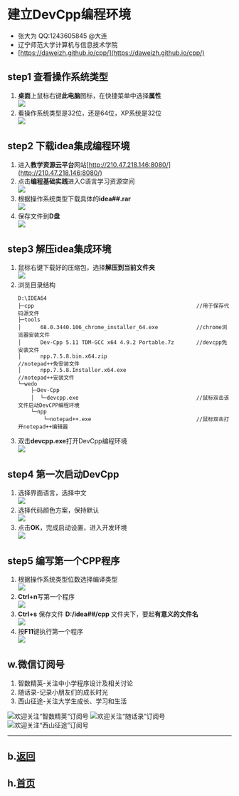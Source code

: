 # 建立DevCpp编程环境

- 张大为 QQ:1243605845 @大连
- 辽宁师范大学计算机与信息技术学院
- [https://daweizh.github.io/cpp/](https://daweizh.github.io/cpp/)  


## step1 查看操作系统类型

1. **桌面**上鼠标右键**此电脑**图标，在快捷菜单中选择**属性**   
	![](idea01.png)
2. 看操作系统类型是32位，还是64位，XP系统是32位    
	![](idea02.png)

## step2 下载idea集成编程环境

1. 进入**教学资源云平台**网站[http://210.47.218.146:8080/](http://210.47.218.146:8080/)
2. 点击**编程基础实践**进入C语言学习资源空间   
	![](idea03.png)
3. 根据操作系统类型下载具体的**idea##.rar**   
	![](idea04.png)
4. 保存文件到**D盘**   
	![](idea05.png)

## step3 解压idea集成环境

1. 鼠标右键下载好的压缩包，选择**解压到当前文件夹**     
	![](idea06.png)
2. 浏览目录结构
	~~~
	D:\IDEA64
	├─cpp                                                  	//用于保存代码源文件
	├─tools
	│      68.0.3440.106_chrome_installer_64.exe		   	//chrome浏览器安装文件
	│      Dev-Cpp 5.11 TDM-GCC x64 4.9.2 Portable.7z		//devcpp免安装文件
	│      npp.7.5.8.bin.x64.zip							//notepad++免安装文件
	│      npp.7.5.8.Installer.x64.exe						//notepad++安装文件
	└─wedo
	    ├─Dev-Cpp
	    │  └─devcpp.exe										//鼠标双击该文件启动DevCPP编程环境
	    └─npp
	        └─notepad++.exe									//鼠标双击打开notepad++编辑器
	~~~
3. 双击**devcpp.exe**打开DevCpp编程环境    
	![](idea07.png)

## step4 第一次启动DevCpp

1. 选择界面语言，选择中文    
	![](idea08.png)
2. 选择代码颜色方案，保持默认    
	![](idea09.png)
3. 点击**OK**，完成启动设置，进入开发环境    
	![](idea10.png)

## step5 编写第一个CPP程序

1. 根据操作系统类型位数选择编译类型    
	![](idea11.png)
2. **Ctrl+n**写第一个程序    
	![](idea12.png)
3. **Ctrl+s** 保存文件 **D:/idea##/cpp** 文件夹下，要起**有意义的文件名**    
	![](idea13.png)
4. 按**F11**键执行第一个程序    
	![](idea14.png)

## w.微信订阅号

1. 智数精英-关注中小学程序设计及相关讨论
2. 随话录-记录小朋友们的成长时光
2. 西山征途-关注大学生成长、学习和生活

![欢迎关注“智数精英”订阅号](../../assets/me/img/idea8.jpg)
![欢迎关注“随话录”订阅号](../../assets/me/img/shl8.jpg)
![欢迎关注“西山征途”订阅号](../../assets/me/img/xszt8.jpg)

----------

## b.[返回](../)

## h.[首页](../../)
    
    
